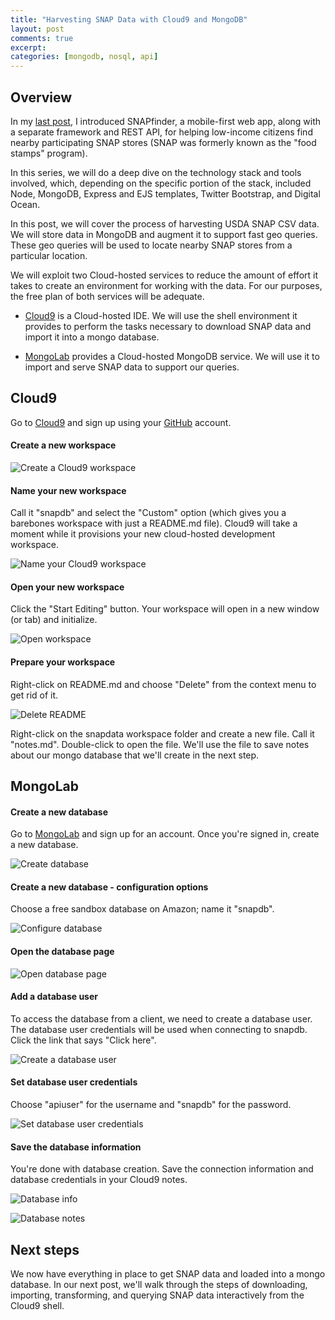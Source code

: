 ```yaml
---
title: "Harvesting SNAP Data with Cloud9 and MongoDB"
layout: post
comments: true
excerpt:
categories: [mongodb, nosql, api]
---
```


## Overview

In my [last post](/2013/11/12/announcing-snapfinder/), I introduced SNAPfinder, a mobile-first web app, along with a separate framework and REST API, for helping low-income citizens find nearby participating SNAP stores (SNAP was formerly known as the "food stamps" program).

In this series, we will do a deep dive on the technology stack and tools involved, which, depending on the specific portion of the stack, included Node, MongoDB, Express and EJS templates, Twitter Bootstrap, and Digital Ocean.

In this post, we will cover the process of harvesting USDA SNAP CSV data. We will store data in MongoDB and augment it to support fast geo queries. These geo queries will be used to locate nearby SNAP stores from a particular location.

We will exploit two Cloud-hosted services to reduce the amount of effort it takes to create an environment for working with the data. For our purposes, the free plan of both services will be adequate.

* [Cloud9](http://c9.io/) is a Cloud-hosted IDE. We will use the shell environment it provides to perform the tasks necessary to download SNAP data and import it into a mongo database.

* [MongoLab](http://mongolab.com) provides a Cloud-hosted MongoDB service. We will use it to import and serve SNAP data to support our queries.

## Cloud9

Go to [Cloud9](https://c9.io/) and sign up using your [GitHub](https://github.com/) account.

#### Create a new workspace

![Create a Cloud9 workspace](/assets/img/snap/c9-create-new-workspace.png "Create a Cloud9 workspace")

#### Name your new workspace

Call it "snapdb" and select the "Custom" option (which gives you a barebones workspace with just a README.md file). Cloud9 will take a moment while it provisions your new cloud-hosted development workspace.

![Name your Cloud9 workspace](/assets/img/snap/c9-create-new-workspace-2.png "Name your Cloud9 workspace")

#### Open your new workspace

Click the "Start Editing" button. Your workspace will open in a new window (or tab) and initialize.

![Open workspace](/assets/img/snap/c9-create-new-workspace-3.png "Open workspace")

#### Prepare your workspace

Right-click on README.md and choose "Delete" from the context menu to get rid of it.

![Delete README](/assets/img/snap/c9-create-new-workspace-4.png "Delete README")

Right-click on the snapdata workspace folder and create a new file. Call it "notes.md". Double-click to open the file. We'll use the file to save notes about our mongo database that we'll create in the next step.

## MongoLab

#### Create a new database

Go to [MongoLab](http://mongolab.com) and sign up for an account. Once you're signed in, create a new database.

![Create database](/assets/img/snap/mongolab-create-db.png "Create database")

#### Create a new database - configuration options

Choose a free sandbox database on Amazon; name it "snapdb".

![Configure database](/assets/img/snap/mongolab-create-db-2.png "Configure database")

#### Open the database page

![Open database page](/assets/img/snap/mongolab-create-db-3.png "Open database page")

#### Add a database user

To access the database from a client, we need to create a database user. The database user credentials will be used when connecting to snapdb. Click the link that says "Click here".

![Create a database user](/assets/img/snap/mongolab-create-db-4.png "Create a database user")

#### Set database user credentials

Choose "apiuser" for the username and "snapdb" for the password.

![Set database user credentials](/assets/img/snap/mongolab-create-db-5.png "Set database user credentials")

#### Save the database information

You're done with database creation. Save the connection information and database credentials in your Cloud9 notes.

![Database info](/assets/img/snap/mongolab-create-db-6.png "Database info")

![Database notes](/assets/img/snap/mongolab-create-db-7.png "Database notes")

## Next steps

We now have everything in place to get SNAP data and loaded into a mongo database. In our next post, we'll walk through the steps of downloading, importing, transforming, and querying SNAP data interactively from the Cloud9 shell.

